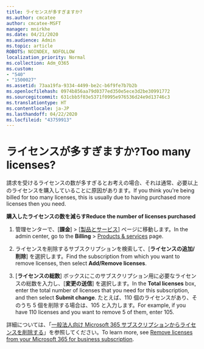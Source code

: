 ```yaml
---
title: ライセンスが多すぎますか?
ms.author: cmcatee
author: cmcatee-MSFT
manager: mnirkhe
ms.date: 04/21/2020
ms.audience: Admin
ms.topic: article
ROBOTS: NOINDEX, NOFOLLOW
localization_priority: Normal
ms.collection: Adm_O365
ms.custom:
- "540"
- "1500027"
ms.assetid: 73aa19fa-9334-4499-be2c-b6f9fe7b7b2b
ms.openlocfilehash: 0974b856aa79d0377ed350e5ece3d2be30991772
ms.sourcegitcommit: 631cbb5f03e5371f0995e976536d24e9d13746c3
ms.translationtype: HT
ms.contentlocale: ja-JP
ms.lasthandoff: 04/22/2020
ms.locfileid: "43759913"
---
```

# <a name="too-many-licenses"></a><span data-ttu-id="84596-102">ライセンスが多すぎますか?</span><span class="sxs-lookup"><span data-stu-id="84596-102">Too many licenses?</span></span>

<span data-ttu-id="84596-103">請求を受けるライセンスの数が多すぎるとお考えの場合、それは通常、必要以上のライセンスを購入していることに原因があります。</span><span class="sxs-lookup"><span data-stu-id="84596-103">If you think you're being billed for too many licenses, this is usually due to having purchased more licenses then you need.</span></span>
  
<span data-ttu-id="84596-104">**購入したライセンスの数を減らす**</span><span class="sxs-lookup"><span data-stu-id="84596-104">**Reduce the number of licenses purchased**</span></span>
  
1. <span data-ttu-id="84596-105">管理センターで、[**課金**] \> [[製品とサービス](https://go.microsoft.com/fwlink/p/?linkid=842054)] ページに移動します。</span><span class="sxs-lookup"><span data-stu-id="84596-105">In the admin center, go to the **Billing** \> [Products & services](https://go.microsoft.com/fwlink/p/?linkid=842054) page.</span></span>

2. <span data-ttu-id="84596-106">ライセンスを削除するサブスクリプションを検索して、[**ライセンスの追加/削除**] を選択します。</span><span class="sxs-lookup"><span data-stu-id="84596-106">Find the subscription from which you want to remove licenses, then select **Add/Remove licenses**.</span></span>

3. <span data-ttu-id="84596-107">[**ライセンスの総数**] ボックスにこのサブスクリプション用に必要なライセンスの総数を入力し、[**変更の送信**] を選択します。</span><span class="sxs-lookup"><span data-stu-id="84596-107">In the **Total licenses** box, enter the total number of licenses that you need for this subscription, and then select **Submit change**.</span></span> <span data-ttu-id="84596-108">たとえば、110 個のライセンスがあり、そのうち 5 個を削除する場合は、105 と入力します。</span><span class="sxs-lookup"><span data-stu-id="84596-108">For example, if you have 110 licenses and you want to remove 5 of them, enter 105.</span></span>

<span data-ttu-id="84596-109">詳細については、「[一般法人向け Microsoft 365 サブスクリプションからライセンスを削除する](https://docs.microsoft.com/office365/admin/subscriptions-and-billing/remove-licenses-from-subscription)」を参照してください。</span><span class="sxs-lookup"><span data-stu-id="84596-109">To learn more, see [Remove licenses from your Microsoft 365 for business subscription](https://docs.microsoft.com/office365/admin/subscriptions-and-billing/remove-licenses-from-subscription).</span></span>